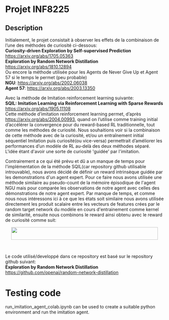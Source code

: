 # Projet INF8225

## Description  
Initialement, le projet consistait à observer les effets de la combinaison de l’une des méthodes de curiosité ci-dessous:  
**Curiosity-driven Exploration by Self-supervised Prediction**  
https://arxiv.org/abs/1705.05363  
**Exploration by Random Network Distillation**  
https://arxiv.org/abs/1810.12894  
Ou encore la méthode utilisée pour les Agents de Never Give Up et Agent 57 si le temps le permet (peu probable)  
**NGU**: https://arxiv.org/abs/2002.06038  
**Agent 57**: https://arxiv.org/abs/2003.13350  


Avec la méthode de Imitation reinforcement learning suivante:  
**SQIL: Imitation Learning via Reinforcement Learning with Sparse Rewards**  
https://arxiv.org/abs/1905.11108  
Cette méthode d’imitation reinforcement learning permet, d’après https://arxiv.org/abs/2004.00993, quand on l’utilise comme training initial d’accélérer la convergence pour du reward-based RL traditionnelle, tout comme les méthodes de curiosité.
Nous souhaitions voir si la combinaison de cette méthode avec de la curiosité, et/ou un entraînement initial séquentiel Imitation puis curiosité(ou vice-versa) permettrait d’améliorer les performances d’un modèle de RL au-delà des deux méthodes séparé. L'idée étant d'avoir une sorte de curiosité 'guidée' par l'imitation.  


Contrairement a ce qui été prévu et dû a un manque de temps pour l'implémentation de la méthode SQIL(car repository github utilisable introuvable),  nous avons décidé de définir un reward intrinsèque guidée par les demonstrations d'un agent expert. Pour ce faire nous avons utilisée une méthode similaire au pseudo-count de la mémoire épisodique de l'agent NGU mais pour comparée les observations de notre agent avec celles des démonstrations de notre agent expert.
Par manque de temps, et comme nous nous intéressons ici à ce que les états soit similaire nous avons utilisée directement les produit scalaire entre les vecteurs de features crées par le random target network du modèle en cours d'entrainement comme kernel de similarité, ensuite nous combinons le reward ainsi obtenu avec le reward de curiosité comme suit:

<p align="center"><img src="/tex/23a46163c7727cc7a0b3c176431b525d.svg?invert_in_darkmode&sanitize=true" align=middle width=465.5312442pt height=39.9275514pt/></p>

<p align="center"><img src="/tex/e7153f2882dfe87e385ef326cec697f6.svg?invert_in_darkmode&sanitize=true" align=middle width=462.2780118pt height=16.438356pt/></p>

Le code utilisé/developpé dans ce repository est basé sur le repository github suivant:  
**Exploration by Random Network Distillation**  
https://github.com/openai/random-network-distillation


# Testing code
run_imitation_agent_colab.ipynb can be used to create a suitable python environment and run the imitation agent.

